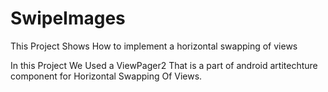 # SwipeImages
This Project Shows How to implement a horizontal swapping of views

In this Project We Used a ViewPager2 That is a part of android artitechture component for Horizontal Swapping Of Views.
